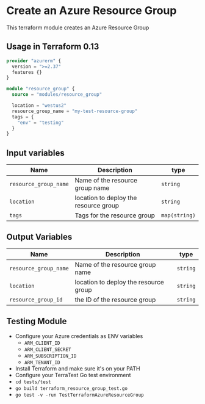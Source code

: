 # Create an Azure Resource Group

This terraform module creates an Azure Resource Group

## Usage in Terraform 0.13

```terraform
provider "azurerm" {
  version = ">=2.37"
  features {}
}

module "resource_group" {
  source = "modules/resource_group"

  location = "westus2"
  resource_group_name = "my-test-resource-group"
  tags = {
    "env" = "testing"
  }
}
```
## Input variables
|Name|Description|type|
|---|---|---|
|`resource_group_name`| Name of the resource group name |`string` |
|`location`| location to deploy the resource group | `string`|
|`tags`| Tags for the resource group | `map(string)`| 

## Output Variables
|Name|Description|type|
|---|---|---|
|`resource_group_name`| Name of the resource group name |`string` |
|`location`| location to deploy the resource group |`string`|
|`resource_group_id`| the ID of the resource group |`string`| 

## Testing Module

* Configure your Azure credentials as ENV variables
    * `ARM_CLIENT_ID`
    * `ARM_CLIENT_SECRET`
    * `ARM_SUBSCRIPTION_ID`
    * `ARM_TENANT_ID`
* Install Terraform and make sure it's on your PATH
* Configure your TerraTest Go test environment
* `cd tests/test`
* `go build terraform_resource_group_test.go`
* `go test -v -run TestTerraformAzureResourceGroup`


